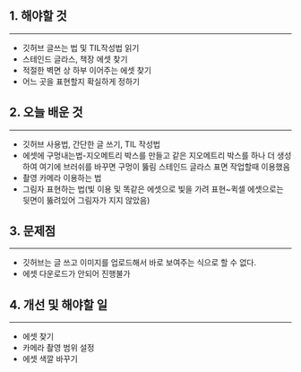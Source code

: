 ## 1. 해야할 것
---
- 깃허브 글쓰는 법 및 TIL작성법 읽기
- 스테인드 글라스, 책장 에셋 찾기
- 적절한 벽면 상 하부 이어주는 에셋 찾기
- 어느 곳을 표현할지 확실하게 정하기


## 2. 오늘 배운 것
---
- 깃허브 사용법, 간단한 글 쓰기, TIL 작성법
- 에셋에 구멍내는법-지오메트리 박스를 만들고 같은 지오메트리 박스를 하나 더 생성하여 여기에 브러쉬를 바꾸면 구멍이 뚫림
스테인드 글라스 표면 작업할때 이용했음
- 촬영 카메라 이용하는 법
- 그림자 표현하는 법(빛 이용 및 똑같은 에셋으로 빛을 가려 표현~퀵셀 에셋으로는 뒷면이 뚫려있어 그림자가 지지 않았음)

## 3. 문제점
---
- 깃허브는 글 쓰고 이미지를 업로드해서 바로 보여주는 식으로 할 수 없다.
- 에셋 다운로드가 안되어 진행불가

## 4. 개선 및 해야할 일
---
- 에셋 찾기
- 카메라 촬영 범위 설정
- 에셋 색깔 바꾸기
